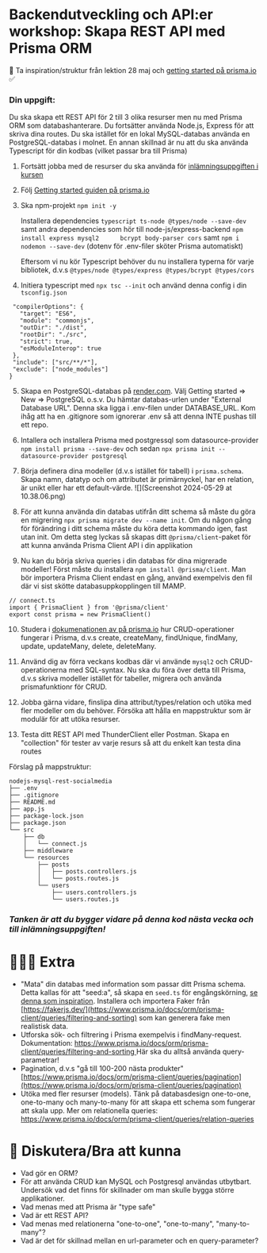 
# Backendutveckling och API:er workshop: Skapa REST API med Prisma ORM 

👋 Ta inspiration/struktur från lektion 28 maj och [getting started på prisma.io](https://www.prisma.io/docs/getting-started/setup-prisma/start-from-scratch/relational-databases-typescript-postgresql) ✅ 

### Din uppgift:

Du ska skapa ett REST API för 2 till 3 olika resurser men nu med Prisma ORM som databashanterare. Du fortsätter använda Node.js, Express för att skriva dina routes. Du ska istället för en lokal MySQL-databas använda en PostgreSQL-databas i molnet. En annan skillnad är nu att du ska använda Typescript för din kodbas (vilket passar bra till Prisma)

1. Fortsätt jobba med de resurser du ska använda för [inlämningsuppgiften i kursen](https://chasacademy.instructure.com/courses/289/assignments/1706?module_item_id=8427)

2. Följ [Getting started guiden på prisma.io](https://www.prisma.io/docs/getting-started/setup-prisma/start-from-scratch/relational-databases-typescript-postgresql)

3. Ska npm-projekt ```npm init -y``` 


	Installera dependencies ```typescript ts-node @types/node --save-dev``` 
	samt andra dependencies som hör till node-js/express-backend ```npm install express mysql2   	bcrypt body-parser cors``` samt ```npm i nodemon --save-dev```
	(dotenv för .env-filer sköter Prisma automatiskt)
	
	Eftersom vi nu kör Typescript behöver du nu installera typerna för varje bibliotek, d.v.s
	```@types/node @types/express @types/bcrypt @types/cors```
	
	

4. Initiera typescript med ```npx tsc --init``` och använd denna config i din ```tsconfig.json```

 ```{
  "compilerOptions": {
    "target": "ES6",
    "module": "commonjs",
    "outDir": "./dist",
    "rootDir": "./src",
    "strict": true,
    "esModuleInterop": true
  },
  "include": ["src/**/*"],
  "exclude": ["node_modules"]
}
```

5. Skapa en PostgreSQL-databas på [render.com](https://render.com/). Välj Getting started => New => PostgreSQL o.s.v. Du hämtar databas-urlen under "External Database URL". Denna ska ligga i .env-filen under DATABASE_URL. Kom ihåg att ha en .gitignore som ignorerar .env så att denna INTE pushas till ett repo.
	

6. Intallera och installera Prisma med postgressql som datasource-provider ```npm install prisma --save-dev``` och sedan ```npx prisma init --datasource-provider postgresql```  

7. Börja definera dina modeller (d.v.s istället för tabell) i ```prisma.schema```. Skapa namn, datatyp och om attributet är primärnyckel, har en relation, är unikt eller har ett default-värde. ![](Screenshot 2024-05-29 at 10.38.06.png)

8. För att kunna använda din databas utifrån ditt schema så måste du göra en migrering ```npx prisma migrate dev --name init```. Om du någon gång för förändring i ditt schema måste du köra detta kommando igen, fast utan init. Om detta steg lyckas så skapas ditt ```@prisma/client```-paket för att kunna använda Prisma Client API i din applikation

9. Nu kan du börja skriva queries i din databas för dina migrerade modeller! Först måste du installera ```npm install @prisma/client```. Man bör importera Prisma Client endast en gång, använd exempelvis den fil där vi sist skötte databasuppkopplingen till MAMP.

```
// connect.ts
import { PrismaClient } from '@prisma/client'
export const prisma = new PrismaClient()
```

10. Studera i [dokumenationen av på prisma.io](https://www.prisma.io/docs/orm/prisma-client/queries/crud) hur CRUD-operationer fungerar i Prisma, d.v.s create, createMany, findUnique, findMany, update, updateMany, delete, deleteMany. 


11. Använd dig av förra veckans kodbas där vi använde ```mysql2``` och CRUD-operationerna med SQL-syntax. Nu ska du föra över detta till Prisma, d.v.s skriva modeller istället för tabeller, migrera och använda prismafunktionr för CRUD. 

12. Jobba gärna vidare, finslipa dina attribut/types/relation och utöka med fler modeller om du behöver. Försöka att hålla en mappstruktur som är modulär för att utöka resurser. 

13. Testa ditt REST API med ThunderClient eller Postman. Skapa en "collection" för tester av varje resurs så att du enkelt kan testa dina routes


Förslag på mappstruktur:

```
nodejs-mysql-rest-socialmedia
├── .env
├── .gitignore
├── README.md
├── app.js
├── package-lock.json
├── package.json
└── src
    ├── db
    │   └── connect.js
    ├── middleware
    └── resources
        ├── posts
        │   ├── posts.controllers.js
        │   └── posts.routes.js
        └── users
            ├── users.controllers.js
            └── users.routes.js

```





### *Tanken är att du bygger vidare på denna kod nästa vecka och till inlämningsuppgiften!*


# 👩🏽‍💻 Extra

* "Mata" din databas med information som passar ditt Prisma schema. Detta kallas för att "seed:a", så skapa en ```seed.ts``` för engångskörning, [se denna som inspiration](https://github.com/chasacademy-sandra-larsson/workshop-prisma-postgresql/blob/main/seed.ts). Installera och importera Faker från [https://fakerjs.dev/](https://www.prisma.io/docs/orm/prisma-client/queries/filtering-and-sorting) som kan generera fake men realistisk data. 
* Utforska sök-  och filtrering i Prisma exempelvis i findMany-request. Dokumentation: [https://www.prisma.io/docs/orm/prisma-client/queries/filtering-and-sorting
](https://www.prisma.io/docs/orm/prisma-client/queries/filtering-and-sorting)
Här ska du alltså använda query-parametrar!
* Pagination, d.v.s "gå till 100-200 nästa produkter" [https://www.prisma.io/docs/orm/prisma-client/queries/pagination](https://www.prisma.io/docs/orm/prisma-client/queries/pagination)
* Utöka med fler resurser (models). Tänk på databasdesign one-to-one, one-to-many och many-to-many för att skapa ett schema som fungerar att skala upp. Mer om relationella queries: [https://www.prisma.io/docs/orm/prisma-client/queries/relation-queries
](https://www.prisma.io/docs/orm/prisma-client/queries/relation-queries)

# 💬 Diskutera/Bra att kunna

* Vad gör en ORM?
* För att använda CRUD kan MySQL och Postgresql användas utbytbart. Undersök vad det finns för skillnader om man skulle bygga större applikationer.
* Vad menas med att Prisma är "type safe"
* Vad är ett REST API?
* Vad menas med relationerna "one-to-one", "one-to-many", "many-to-many"? 
* Vad är det för skillnad mellan en url-parameter och en query-parameter?

